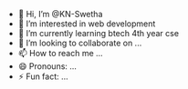 - 👋 Hi, I’m @KN-Swetha
- 👀 I’m interested in web development
- 🌱 I’m currently learning btech 4th year cse
- 💞️ I’m looking to collaborate on ...
- 📫 How to reach me ...
- 😄 Pronouns: ...
- ⚡ Fun fact: ...

<!---
KN-Swetha/KN-Swetha is a ✨ special ✨ repository because its `README.md` (this file) appears on your GitHub profile.
You can click the Preview link to take a look at your changes.
--->
